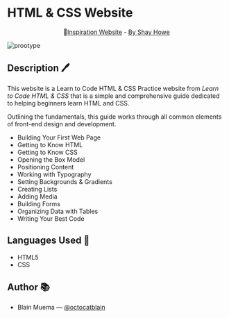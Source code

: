 # HTML & CSS Website

<div align="center">

:bookmark:[Inspiration Website](https://learn.shayhowe.com/practice/adding-media/index.html) - [By Shay Howe](https://learn.shayhowe.com)

</div>

![prootype](https://learn.shayhowe.com/assets/images/courses/html-css/adding-media/practice-1a.png)

## Description :pen:

This website is a Learn to Code HTML & CSS Practice website from _Learn to Code HTML & CSS_ that is a simple and comprehensive guide dedicated to helping beginners learn HTML and CSS.

Outlining the fundamentals, this guide works through all common elements of front-end design and development.

- Building Your First Web Page
- Getting to Know HTML
- Getting to Know CSS
- Opening the Box Model
- Positioning Content
- Working with Typography
- Setting Backgrounds & Gradients
- Creating Lists
- Adding Media
- Building Forms
- Organizing Data with Tables
- Writing Your Best Code

## Languages Used :pencil:

- HTML5
- CSS

## Author :books:

- Blain Muema &mdash; [@octocatblain](https://github.com/octocatblain)
